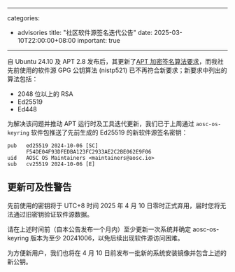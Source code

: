 
---
categories:
  - advisories
title: "社区软件源签名迭代公告"
date: 2025-03-10T22:00:00+08:00
important: true
---

自 Ubuntu 24.10 及 APT 2.8 发布后，其更新了[APT 加密签名算法要求](https://discourse.ubuntu.com/t/new-requirements-for-apt-repository-signing-in-24-04/42854)，而我社先前使用的软件源 GPG 公钥算法 (nistp521) 已不再符合新要求；新要求中列出的算法包括：

- 2048 位以上的 RSA
- Ed25519
- Ed448

为解决该问题并推动 APT 运行时及工具迭代更新，我们已于上周通过 `aosc-os-keyring` 软件包推送了先前生成的 Ed25519 的新软件源签名密钥：
```
pub   ed25519 2024-10-06 [SC]
      F54DE04F93DFEDBA123FC2933AE2C2BE062E9F06
uid   AOSC OS Maintainers <maintainers@aosc.io>
sub   cv25519 2024-10-06 [E]
```
## 更新可及性警告

先前使用的密钥将于 UTC+8 时间 2025 年 4 月 10 日零时正式弃用，届时您将无法通过旧密钥验证软件源数据。

请在上述时间前（自本公告发布一个月内）至少更新一次系统并确定 aosc-os-keyring 版本为至少 20241006，以免后续出现软件源访问困难。

为方便新用户，我们也将在 4 月 10 日前发布一批新的系统安装镜像并包含上述的新公钥。
